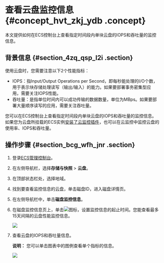 # 查看云盘监控信息 {#concept_hvt_zkj_ydb .concept}

本文提供如何在ECS控制台上查看指定时间段内单块云盘的IOPS和吞吐量的监控信息。

## 背景信息 {#section_4zq_qsp_l2i .section}

使用云盘时，您需要注意以下2个性能指标：

-   IOPS：指Input/Output Operations per Second，即每秒能处理的I/O个数，用于表示块存储处理读写（输出/输入）的能力。如果要部署事务密集型应用，需要关注IOPS性能。
-   吞吐量：是指单位时间内可以成功传输的数据数量，单位为MBps。如果要部署大量顺序读写的应用，需要关注吞吐量。

您可以在ECS控制台上查看指定时间段内单块云盘的IOPS和吞吐量的监控信息。如果您为云盘所挂载的ECS实例[安装了云监控插件](../../../../../cn.zh-CN/快速入门/主机监控.md#)，也可以在云监控中监控云盘的使用率、IOPS和吞吐量。

## 操作步骤 {#section_bcg_wfh_jnr .section}

1.  登录[ECS管理控制台](https://ecs.console.aliyun.com)。
2.  在左侧导航栏，选择**存储与快照** \> **云盘**。
3.  在顶部状态栏处，选择地域。
4.  找到要查看监控信息的云盘，单击磁盘ID，进入磁盘详情页。
5.  在左侧导航栏中，单击**磁盘监控信息**。
6.  在磁盘监控信息页上，单击![](http://static-aliyun-doc.oss-cn-hangzhou.aliyuncs.com/assets/img/9684/15598019585521_zh-CN.png)图标，设置监控信息的起止时间。您能查看最多15天间隔的云盘性能监控信息。

    ![](http://static-aliyun-doc.oss-cn-hangzhou.aliyuncs.com/assets/img/9684/15598019585519_zh-CN.png)

7.  查看云盘的IOPS和吞吐量信息。

    **说明：** 您可以单击图表中的图例查看单个指标的信息。

    ![](http://static-aliyun-doc.oss-cn-hangzhou.aliyuncs.com/assets/img/9684/15598019585520_zh-CN.png)


